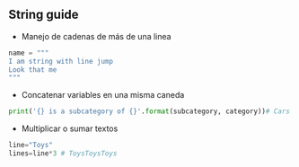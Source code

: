## String guide

- Manejo de cadenas de más de una linea

```python
name = """
I am string with line jump
Look that me
"""
```

- Concatenar variables en una misma caneda

```python
print('{} is a subcategory of {}'.format(subcategory, category))# Cars is a subcategory of Toys
```

- Multiplicar o sumar textos

```python
line="Toys"
lines=line*3 # ToysToysToys
```
